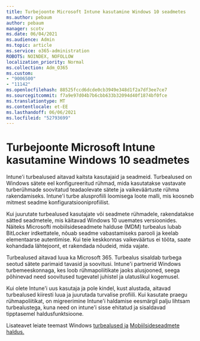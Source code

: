 ```yaml
---
title: Turbejoonte Microsoft Intune kasutamine Windows 10 seadmetes
ms.author: pebaum
author: pebaum
manager: scotv
ms.date: 06/04/2021
ms.audience: Admin
ms.topic: article
ms.service: o365-administration
ROBOTS: NOINDEX, NOFOLLOW
localization_priority: Normal
ms.collection: Adm_O365
ms.custom:
- "9006500"
- "11142"
ms.openlocfilehash: 88525fccd6dcde0cb3949e348d1f2a7df3ee7ce7
ms.sourcegitcommit: f7a9e97d04b7b6cbb633b32094d40f1874bf0fce
ms.translationtype: MT
ms.contentlocale: et-EE
ms.lasthandoff: 06/06/2021
ms.locfileid: "52793699"
---
```

# <a name="use-microsoft-intune-security-baselines-to-configure-windows-10-devices"></a>Turbejoonte Microsoft Intune kasutamine Windows 10 seadmetes

Intune'i turbealused aitavad kaitsta kasutajaid ja seadmeid. Turbealused on Windows sätete eel konfigureeritud rühmad, mida kasutatakse vastavate turberühmade soovitatud teadaolevate sätete ja vaikeväärtuste rühma rakendamiseks. Intune'i turbe alusprofiili loomisega loote malli, mis koosneb mitmest seadme konfiguratsiooniprofiilist.

Kui juurutate turbealused kasutajate või seadmete rühmadele, rakendatakse sätted seadmetele, mis käitavad Windows 10 uuemates versioonides. Näiteks Microsofti mobiilsideseadmete halduse (MDM) turbealus lubab BitLocker irdkettatele, nõuab seadme vabastamiseks parooli ja keelab elementaarse autentimise. Kui teie keskkonnas vaikeväärtus ei tööta, saate kohandada lähtejoont, et rakendada nõudeid, mida vajate.

Turbealused aitavad luua ka Microsoft 365. Turbealus sisaldab turbega seotud sätete parimaid tavasid ja soovitusi. Intune'i partnerid Windows turbemeeskonnaga, kes loob rühmapoliitikate jaoks alusjooned, seega põhinevad need soovitused tugevatel juhistel ja ulatuslikul kogemusel.

Kui olete Intune'i uus kasutaja ja pole kindel, kust alustada, aitavad turbealused kiiresti luua ja juurutada turvalise profiili. Kui kasutate praegu rühmapoliitikat, on migreerimine Intune'i haldamise eesmärgil palju lihtsam turbealustega, kuna need on intune'i sisse ehitatud ja sisaldavad tipptasemel haldusfunktsioone.

Lisateavet leiate teemast Windows [turbealused ja](/windows/security/threat-protection/windows-security-baselines) [Mobiilsideseadmete haldus.](/windows/client-management/mdm/)

